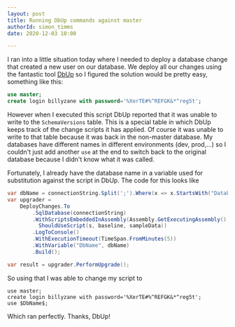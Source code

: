 ```yaml
---
layout: post
title: Running DbUp commands against master
authorId: simon_timms
date: 2020-12-03 10:00

---
```


I ran into a little situation today where I needed to deploy a database change that created a new user on our database. We deploy all our changes using the fantastic tool [DbUp](http://dbup.github.io/) so I figured the solution would be pretty easy, something like this:

```sql
use master;
create login billyzane with password='%XerTE#%^REFGK&*^reg5t';
```

However when I executed this script DbUp reported that it was unable to write to the `SchemaVersions` table. This is a special table in which DbUp keeps track of the change scripts it has applied. Of course it was unable to write to that table because it was back in the non-master database. My databases have different names in different environments (dev, prod,...) so I couldn't just add another `use` at the end to switch back to the original database because I didn't know what it was called. 

Fortunately, I already have the database name in a variable used for substitution against the script in DbUp. The code for this looks like 

```csharp
var dbName = connectionString.Split(';').Where(x => x.StartsWith("Database") || x.StartsWith("Initial Catalog")).Single().Split('=').Last();
var upgrader =
    DeployChanges.To
        .SqlDatabase(connectionString)
        .WithScriptsEmbeddedInAssembly(Assembly.GetExecutingAssembly(), s =>
          ShouldUseScript(s, baseline, sampleData))
        .LogToConsole()
        .WithExecutionTimeout(TimeSpan.FromMinutes(5))
        .WithVariable("DbName", dbName)
        .Build();

var result = upgrader.PerformUpgrade();
```

So using that I was able to change my script to 

```
use master;
create login billyzane with password='%XerTE#%^REFGK&*^reg5t';
use $DbName$;
```

Which ran perfectly. Thanks, DbUp!